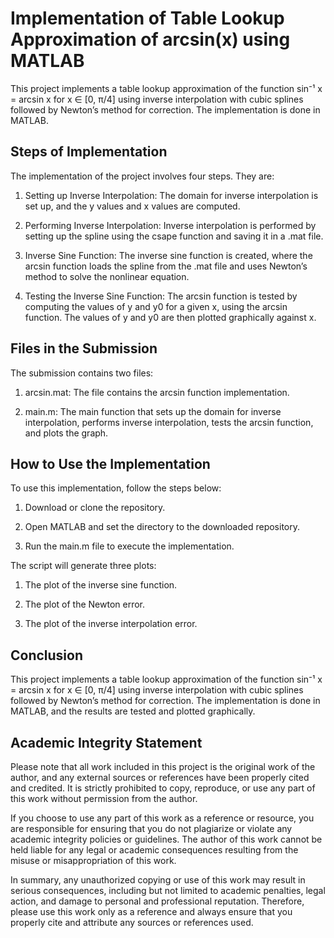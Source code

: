# Implementation of Table Lookup Approximation of arcsin(x) using MATLAB

This project implements a table lookup approximation of the function sin⁻¹ x = arcsin x for x ∈ [0, π/4] using inverse interpolation with cubic splines followed by Newton’s method for correction. The implementation is done in MATLAB.

## Steps of Implementation

The implementation of the project involves four steps. They are:

1. Setting up Inverse Interpolation: The domain for inverse interpolation is set up, and the y values and x values are computed.

2. Performing Inverse Interpolation: Inverse interpolation is performed by setting up the spline using the csape function and saving it in a .mat file.

3. Inverse Sine Function: The inverse sine function is created, where the arcsin function loads the spline from the .mat file and uses Newton’s method to solve the nonlinear equation.

4. Testing the Inverse Sine Function: The arcsin function is tested by computing the values of y and y0 for a given x, using the arcsin function. The values of y and y0 are then plotted graphically against x.

## Files in the Submission

The submission contains two files:

1. arcsin.mat: The file contains the arcsin function implementation.

2. main.m: The main function that sets up the domain for inverse interpolation, performs inverse interpolation, tests the arcsin function, and plots the graph.

## How to Use the Implementation

To use this implementation, follow the steps below:

1. Download or clone the repository.

2. Open MATLAB and set the directory to the downloaded repository.

3. Run the main.m file to execute the implementation.


The script will generate three plots:

1. The plot of the inverse sine function.

2. The plot of the Newton error.

3. The plot of the inverse interpolation error.

## Conclusion

This project implements a table lookup approximation of the function sin⁻¹ x = arcsin x for x ∈ [0, π/4] using inverse interpolation with cubic splines followed by Newton’s method for correction. The implementation is done in MATLAB, and the results are tested and plotted graphically.

## Academic Integrity Statement

Please note that all work included in this project is the original work of the author, and any external sources or references have been properly cited and credited. It is strictly prohibited to copy, reproduce, or use any part of this work without permission from the author.

If you choose to use any part of this work as a reference or resource, you are responsible for ensuring that you do not plagiarize or violate any academic integrity policies or guidelines. The author of this work cannot be held liable for any legal or academic consequences resulting from the misuse or misappropriation of this work.

In summary, any unauthorized copying or use of this work may result in serious consequences, including but not limited to academic penalties, legal action, and damage to personal and professional reputation. Therefore, please use this work only as a reference and always ensure that you properly cite and attribute any sources or references used.

